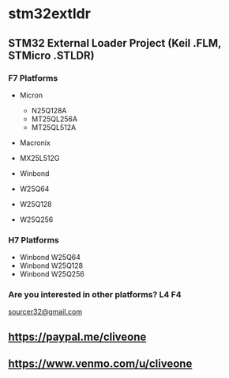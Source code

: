 # stm32extldr
## STM32 External Loader Project (Keil .FLM, STMicro .STLDR)

### F7 Platforms

 * Micron
   * N25Q128A
   * MT25QL256A
   * MT25QL512A
   
 
 * Macronix
  * MX25L512G


 * Winbond
  * W25Q64
  * W25Q128
  * W25Q256
 
### H7 Platforms

 * Winbond W25Q64
 * Winbond W25Q128
 * Winbond W25Q256
 
### Are you interested in other platforms? L4 F4
 
 sourcer32@gmail.com
 
 ## https://paypal.me/cliveone
 
 ## https://www.venmo.com/u/cliveone
